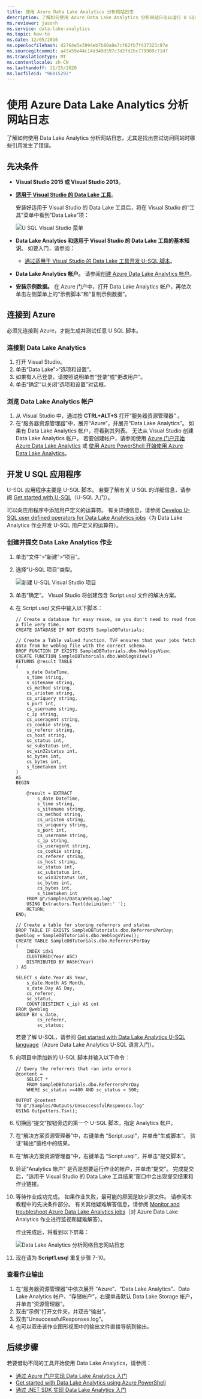 ```yaml
---
title: 使用 Azure Data Lake Analytics 分析网站日志
description: 了解如何使用 Azure Data Lake Analytics 分析网站日志以运行 U SQL 函数和查询。
ms.reviewer: jasonh
ms.service: data-lake-analytics
ms.topic: how-to
ms.date: 12/05/2016
ms.openlocfilehash: d2764e5e3994eb7b80a8e7cf62fb7f437323c97e
ms.sourcegitcommit: a43a59e44c14d349d597c3d2fd2bc779989c71d7
ms.translationtype: MT
ms.contentlocale: zh-CN
ms.lasthandoff: 11/25/2020
ms.locfileid: "96015292"
---
```

# <a name="analyze-website-logs-using-azure-data-lake-analytics"></a>使用 Azure Data Lake Analytics 分析网站日志
了解如何使用 Data Lake Analytics 分析网站日志，尤其是找出尝试访问网站时哪些引用发生了错误。

## <a name="prerequisites"></a>先决条件
* **Visual Studio 2015 或 Visual Studio 2013**。
* **[适用于 Visual Studio 的 Data Lake 工具](https://aka.ms/adltoolsvs)**。

    安装好适用于 Visual Studio 的 Data Lake 工具后，将在 Visual Studio 的“工具”菜单中看到“Data Lake”项：

    ![U SQL Visual Studio 菜单](./media/data-lake-analytics-data-lake-tools-get-started/data-lake-analytics-data-lake-tools-menu.png)
* **Data Lake Analytics 和适用于 Visual Studio 的 Data Lake 工具的基本知识**。 如要入门，请参阅：

  * [通过适用于 Visual Studio 的 Data Lake 工具开发 U-SQL 脚本](data-lake-analytics-data-lake-tools-get-started.md)。
* **Data Lake Analytics 帐户。**  请参阅[创建 Azure Data Lake Analytics 帐户](data-lake-analytics-get-started-portal.md)。
* **安装示例数据。** 在 Azure 门户中，打开 Data Lake Analytics 帐户，再依次单击左侧菜单上的“示例脚本”和“复制示例数据”。 

## <a name="connect-to-azure"></a>连接到 Azure
必须先连接到 Azure，才能生成并测试任意 U SQL 脚本。

### <a name="to-connect-to-data-lake-analytics"></a>连接到 Data Lake Analytics

1. 打开 Visual Studio。
2. 单击“Data Lake”>“选项和设置”。
3. 如果有人已登录，请按照说明单击“登录”或“更改用户”。
4. 单击“确定”以关闭“选项和设置”对话框。

### <a name="to-browse-your-data-lake-analytics-accounts"></a>浏览 Data Lake Analytics 帐户

1. 从 Visual Studio 中，通过按 **CTRL+ALT+S** 打开“服务器资源管理器” 。
2. 在“服务器资源管理器”中，展开“Azure”，并展开“Data Lake Analytics”。 如果有 Data Lake Analytics 帐户，将看到其列表。 无法从 Visual Studio 创建 Data Lake Analytics 帐户。 若要创建帐户，请参阅使用 [Azure 门户开始 Azure Data Lake Analytics](data-lake-analytics-get-started-portal.md) 或 [使用 Azure PowerShell 开始使用 Azure Data Lake Analytics](data-lake-analytics-get-started-powershell.md)。

## <a name="develop-u-sql-application"></a>开发 U SQL 应用程序
U-SQL 应用程序主要是 U-SQL 脚本。 若要了解有关 U SQL 的详细信息，请参阅 [Get started with U-SQL](data-lake-analytics-u-sql-get-started.md)（U-SQL 入门）。

可以向应用程序中添加用户定义的运算符。  有关详细信息，请参阅 [Develop U-SQL user defined operators for Data Lake Analytics jobs](data-lake-analytics-u-sql-develop-user-defined-operators.md)（为 Data Lake Analytics 作业开发 U-SQL 用户定义的运算符）。

### <a name="to-create-and-submit-a-data-lake-analytics-job"></a>创建并提交 Data Lake Analytics 作业

1. 单击“文件”>“新建”>“项目”。

2. 选择“U-SQL 项目”类型。

   ![新建 U-SQL Visual Studio 项目](./media/data-lake-analytics-data-lake-tools-get-started/data-lake-analytics-data-lake-tools-new-project.png)

3. 单击“确定”。 Visual Studio 将创建包含 Script.usql 文件的解决方案。

4. 在 Script.usql 文件中输入以下脚本：

   ```usql
   // Create a database for easy reuse, so you don't need to read from a file very time.
   CREATE DATABASE IF NOT EXISTS SampleDBTutorials;

   // Create a Table valued function. TVF ensures that your jobs fetch data from he weblog file with the correct schema.
   DROP FUNCTION IF EXISTS SampleDBTutorials.dbo.WeblogsView;
   CREATE FUNCTION SampleDBTutorials.dbo.WeblogsView()
   RETURNS @result TABLE
   (
       s_date DateTime,
       s_time string,
       s_sitename string,
       cs_method string,
       cs_uristem string,
       cs_uriquery string,
       s_port int,
       cs_username string,
       c_ip string,
       cs_useragent string,
       cs_cookie string,
       cs_referer string,
       cs_host string,
       sc_status int,
       sc_substatus int,
       sc_win32status int,
       sc_bytes int,
       cs_bytes int,
       s_timetaken int
   )
   AS
   BEGIN

       @result = EXTRACT
           s_date DateTime,
           s_time string,
           s_sitename string,
           cs_method string,
           cs_uristem string,
           cs_uriquery string,
           s_port int,
           cs_username string,
           c_ip string,
           cs_useragent string,
           cs_cookie string,
           cs_referer string,
           cs_host string,
           sc_status int,
           sc_substatus int,
           sc_win32status int,
           sc_bytes int,
           cs_bytes int,
           s_timetaken int
       FROM @"/Samples/Data/WebLog.log"
       USING Extractors.Text(delimiter:' ');
       RETURN;
   END;

   // Create a table for storing referrers and status
   DROP TABLE IF EXISTS SampleDBTutorials.dbo.ReferrersPerDay;
   @weblog = SampleDBTutorials.dbo.WeblogsView();
   CREATE TABLE SampleDBTutorials.dbo.ReferrersPerDay
   (
       INDEX idx1
       CLUSTERED(Year ASC)
       DISTRIBUTED BY HASH(Year)
   ) AS

   SELECT s_date.Year AS Year,
       s_date.Month AS Month,
       s_date.Day AS Day,
       cs_referer,
       sc_status,
       COUNT(DISTINCT c_ip) AS cnt
   FROM @weblog
   GROUP BY s_date,
           cs_referer,
           sc_status;
   ```

    若要了解 U-SQL，请参阅 [Get started with Data Lake Analytics U-SQL language](data-lake-analytics-u-sql-get-started.md)（Azure Data Lake Analytics U-SQL 语言入门）。

5. 向项目中添加新的 U-SQL 脚本并输入以下命令：

   ```usql
   // Query the referrers that ran into errors
   @content =
       SELECT *
       FROM SampleDBTutorials.dbo.ReferrersPerDay
       WHERE sc_status >=400 AND sc_status < 500;

   OUTPUT @content
   TO @"/Samples/Outputs/UnsuccessfulResponses.log"
   USING Outputters.Tsv();
   ```

6. 切换回“提交”按钮旁边的第一个 U-SQL 脚本，指定 Analytics 帐户。

7. 在“解决方案资源管理器”中，右键单击 “Script.usql”，并单击“生成脚本”。 验证“输出”窗格中的结果。

8. 在“解决方案资源管理器”中，右键单击 “Script.usql”，并单击“提交脚本”。

9. 验证“Analytics 帐户” 是否是想要运行作业的帐户，并单击“提交”。 完成提交后，“适用于 Visual Studio 的 Data Lake 工具结果”窗口中会出现提交结果和作业链接。

10. 等待作业成功完成。  如果作业失败，最可能的原因是缺少源文件。  请参阅本教程中的先决条件部分。 有关其他疑难解答信息，请参阅 [Monitor and troubleshoot Azure Data Lake Analytics jobs](data-lake-analytics-monitor-and-troubleshoot-jobs-tutorial.md)（对 Azure Data Lake Analytics 作业进行监视和疑难解答）。

    作业完成后，将看到以下屏幕：

    ![Data Lake Analytics 分析网络日志网站日志](./media/data-lake-analytics-analyze-weblogs/data-lake-analytics-analyze-weblogs-job-completed.png)

11. 现在请为 **Script1.usql** 重复步骤 7-10。

### <a name="to-see-the-job-output"></a>查看作业输出

1. 在“服务器资源管理器”中依次展开 “Azure”、“Data Lake Analytics”、Data Lake Analytics 帐户、“存储帐户”，右键单击默认 Data Lake Storage 帐户，并单击“资源管理器”。
2. 双击“示例”打开文件夹，并双击“输出”。
3. 双击“UnsuccessfulResponses.log”。
4. 也可以双击该作业图形视图中的输出文件直接导航到输出。

## <a name="next-steps"></a>后续步骤
若要借助不同的工具开始使用 Data Lake Analytics，请参阅：

* [通过 Azure 门户实现 Data Lake Analytics 入门](data-lake-analytics-get-started-portal.md)
* [Get started with Data Lake Analytics using Azure PowerShell](data-lake-analytics-get-started-powershell.md)
* [通过 .NET SDK 实现 Data Lake Analytics 入门](./data-lake-analytics-get-started-cli.md)